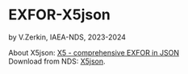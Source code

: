 # EXFOR-X5json
by V.Zerkin, IAEA-NDS, 2023-2024

About X5json: [X5 - comprehensive EXFOR in JSON](https://www-nds.iaea.org/nrdc/nrdc_2023/present/zerkin1.pdf#page=40) \
Download from NDS: [X5json](https://nds.iaea.org/cdroms/#x5json).
